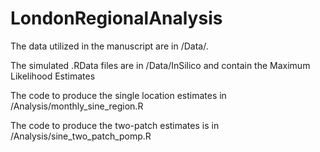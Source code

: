 # LondonRegionalAnalysis

The data utilized in the manuscript are in /Data/. 

The simulated .RData files are in /Data/InSilico and contain the Maximum Likelihood Estimates

The code to produce the single location estimates in /Analysis/monthly_sine_region.R

The code to produce the two-patch estimates is in /Analysis/sine_two_patch_pomp.R
